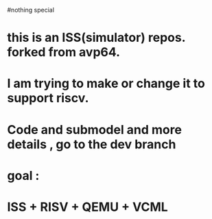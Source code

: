 #nothing special 


#	this is an ISS(simulator) repos. forked from avp64.

#	I am trying to make or change it to support riscv.

#	Code and submodel and more details , go to the dev branch


#	goal :   


#			ISS + RISV + QEMU + VCML
